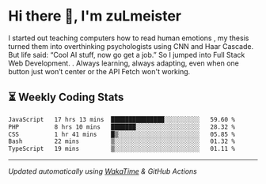 # Hi there 👋, I'm zuLmeister

I started out teaching computers how to read human emotions , my thesis turned them into overthinking psychologists using CNN and Haar Cascade.
But life said: “Cool AI stuff, now go get a job.” So I jumped into Full Stack Web Development. .
Always learning, always adapting, even when one button just won’t center or the API Fetch won't working.

## ⏳ Weekly Coding Stats
<!--START_SECTION:waka-->

```txt
JavaScript   17 hrs 13 mins  ███████████████░░░░░░░░░░   59.60 %
PHP          8 hrs 10 mins   ███████░░░░░░░░░░░░░░░░░░   28.32 %
CSS          1 hr 41 mins    █▒░░░░░░░░░░░░░░░░░░░░░░░   05.85 %
Bash         22 mins         ▒░░░░░░░░░░░░░░░░░░░░░░░░   01.32 %
TypeScript   19 mins         ▒░░░░░░░░░░░░░░░░░░░░░░░░   01.11 %
```

<!--END_SECTION:waka-->

---
*Updated automatically using [WakaTime](https://wakatime.com/) & GitHub Actions*
